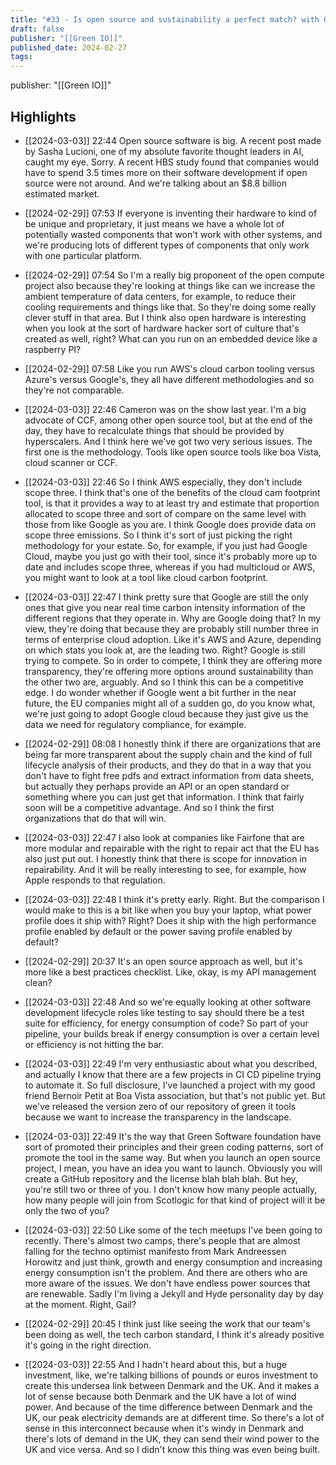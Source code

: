 ```yaml
---
title: "#33 - Is open source and sustainability a perfect match? with Oliver Cronk and Katie Davis"
draft: false
publisher: "[[Green IO]]"
published_date: 2024-02-27
tags:
---
```

publisher: "[[Green IO]]"


## Highlights
* [[2024-03-03]] 22:44  Open source software is big. A recent post made by Sasha Lucioni, one of my absolute favorite thought leaders in AI, caught my eye. Sorry. A recent HBS study found that companies would have to spend 3.5 times more on their software development if open source were not around. And we're talking about an $8.8 billion estimated market.

* [[2024-02-29]] 07:53  If everyone is inventing their hardware to kind of be unique and proprietary, it just means we have a whole lot of potentially wasted components that won't work with other systems, and we're producing lots of different types of components that only work with one particular platform.

* [[2024-02-29]] 07:54  So I'm a really big proponent of the open compute project also because they're looking at things like can we increase the ambient temperature of data centers, for example, to reduce their cooling requirements and things like that. So they're doing some really clever stuff in that area. But I think also open hardware is interesting when you look at the sort of hardware hacker sort of culture that's created as well, right? What can you run on an embedded device like a raspberry PI?

* [[2024-02-29]] 07:58  Like you run AWS's cloud carbon tooling versus Azure's versus Google's, they all have different methodologies and so they're not comparable.

* [[2024-03-03]] 22:46  Cameron was on the show last year. I'm a big advocate of CCF, among other open source tool, but at the end of the day, they have to recalculate things that should be provided by hyperscalers. And I think here we've got two very serious issues. The first one is the methodology. Tools like open source tools like boa Vista, cloud scanner or CCF.

* [[2024-03-03]] 22:46  So I think AWS especially, they don't include scope three. I think that's one of the benefits of the cloud cam footprint tool, is that it provides a way to at least try and estimate that proportion allocated to scope three and sort of compare on the same level with those from like Google as you are. I think Google does provide data on scope three emissions. So I think it's sort of just picking the right methodology for your estate. So, for example, if you just had Google Cloud, maybe you just go with their tool, since it's probably more up to date and includes scope three, whereas if you had multicloud or AWS, you might want to look at a tool like cloud carbon footprint.

* [[2024-03-03]] 22:47  I think pretty sure that Google are still the only ones that give you near real time carbon intensity information of the different regions that they operate in. Why are Google doing that? In my view, they're doing that because they are probably still number three in terms of enterprise cloud adoption. Like it's AWS and Azure, depending on which stats you look at, are the leading two. Right? Google is still trying to compete. So in order to compete, I think they are offering more transparency, they're offering more options around sustainability than the other two are, arguably. And so I think this can be a competitive edge. I do wonder whether if Google went a bit further in the near future, the EU companies might all of a sudden go, do you know what, we're just going to adopt Google cloud because they just give us the data we need for regulatory compliance, for example.

* [[2024-02-29]] 08:08  I honestly think if there are organizations that are being far more transparent about the supply chain and the kind of full lifecycle analysis of their products, and they do that in a way that you don't have to fight free pdfs and extract information from data sheets, but actually they perhaps provide an API or an open standard or something where you can just get that information. I think that fairly soon will be a competitive advantage. And so I think the first organizations that do that will win.

* [[2024-03-03]] 22:47  I also look at companies like Fairfone that are more modular and repairable with the right to repair act that the EU has also just put out. I honestly think that there is scope for innovation in repairability. And it will be really interesting to see, for example, how Apple responds to that regulation.

* [[2024-03-03]] 22:48  I think it's pretty early. Right. But the comparison I would make to this is a bit like when you buy your laptop, what power profile does it ship with? Right? Does it ship with the high performance profile enabled by default or the power saving profile enabled by default?

* [[2024-02-29]] 20:37  It's an open source approach as well, but it's more like a best practices checklist. Like, okay, is my API management clean?

* [[2024-03-03]] 22:48  And so we're equally looking at other software development lifecycle roles like testing to say should there be a test suite for efficiency, for energy consumption of code? So part of your pipeline, your builds break if energy consumption is over a certain level or efficiency is not hitting the bar.

* [[2024-03-03]] 22:49  I'm very enthusiastic about what you described, and actually I know that there are a few projects in CI CD pipeline trying to automate it. So full disclosure, I've launched a project with my good friend Bernoir Petit at Boa Vista association, but that's not public yet. But we've released the version zero of our repository of green it tools because we want to increase the transparency in the landscape.

* [[2024-03-03]] 22:49  It's the way that Green Software foundation have sort of promoted their principles and their green coding patterns, sort of promote the tool in the same way. But when you launch an open source project, I mean, you have an idea you want to launch. Obviously you will create a GitHub repository and the license blah blah blah. But hey, you're still two or three of you. I don't know how many people actually, how many people will join from Scotlogic for that kind of project will it be only the two of you?

* [[2024-03-03]] 22:50  Like some of the tech meetups I've been going to recently. There's almost two camps, there's people that are almost falling for the techno optimist manifesto from Mark Andreessen Horowitz and just think, growth and energy consumption and increasing energy consumption isn't the problem. And there are others who are more aware of the issues. We don't have endless power sources that are renewable. Sadly I'm living a Jekyll and Hyde personality day by day at the moment. Right, Gail?

* [[2024-02-29]] 20:45  I think just like seeing the work that our team's been doing as well, the tech carbon standard, I think it's already positive it's going in the right direction.

* [[2024-03-03]] 22:55  And I hadn't heard about this, but a huge investment, like, we're talking billions of pounds or euros investment to create this undersea link between Denmark and the UK. And it makes a lot of sense because both Denmark and the UK have a lot of wind power. And because of the time difference between Denmark and the UK, our peak electricity demands are at different time. So there's a lot of sense in this interconnect because when it's windy in Denmark and there's lots of demand in the UK, they can send their wind power to the UK and vice versa. And so I didn't know this thing was even being built.

